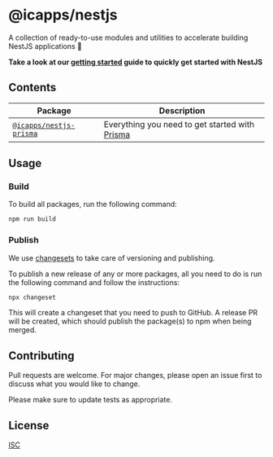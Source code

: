 # @icapps/nestjs

A collection of ready-to-use modules and utilities to accelerate building NestJS applications 🚀

**Take a look at our [getting started](docs/getting_started.md) guide to quickly get started with NestJS**

## Contents

| Package                                      | Description                                                             |
| -------------------------------------------- | ----------------------------------------------------------------------- |
| [`@icapps/nestjs-prisma`](./packages/prisma) | Everything you need to get started with [Prisma](https://www.prisma.io) |

## Usage

### Build

To build all packages, run the following command:

```bash
npm run build
```

### Publish

We use [changesets](https://github.com/changesets/changesets) to take care of versioning and publishing.

To publish a new release of any or more packages, all you need to do is run the following command and follow the instructions:

```bash
npx changeset
```

This will create a changeset that you need to push to GitHub. A release PR will be created, which should publish the package(s) to npm when being merged.

## Contributing

Pull requests are welcome. For major changes, please open an issue first
to discuss what you would like to change.

Please make sure to update tests as appropriate.

## License

[ISC](LICENSE.md)
